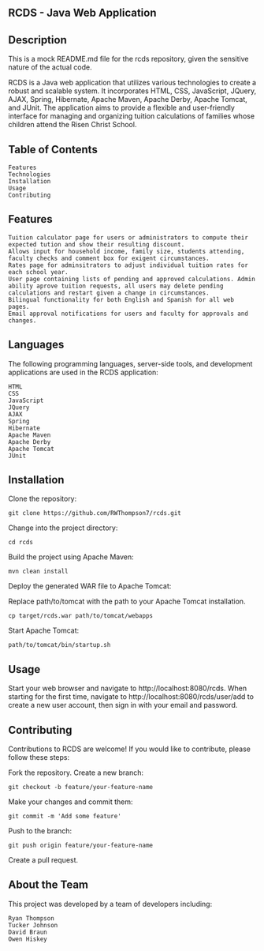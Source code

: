 ## RCDS - Java Web Application
## Description

This is a mock README.md file for the rcds repository, given the sensitive nature of the actual code. 

RCDS is a Java web application that utilizes various technologies to create a robust and scalable system. It incorporates HTML, CSS, JavaScript, JQuery, AJAX, Spring, Hibernate, Apache Maven, Apache Derby, Apache Tomcat, and JUnit. The application aims to provide a flexible and user-friendly interface for managing and organizing tuition calculations of families whose children attend the Risen Christ School.

## Table of Contents

    Features
    Technologies
    Installation
    Usage
    Contributing

## Features

    Tuition calculator page for users or administrators to compute their expected tution and show their resulting discount.
    Allows input for household income, family size, students attending, faculty checks and comment box for exigent circumstances.
    Rates page for adminsitrators to adjust individual tuition rates for each school year.
    User page containing lists of pending and approved calculations. Admin ability aprove tuition requests, all users may delete pending calculations and restart given a change in circumstances. 
    Bilingual functionality for both English and Spanish for all web pages. 
    Email approval notifications for users and faculty for approvals and changes. 

## Languages

The following programming languages, server-side tools, and development applications are used in the RCDS application:

    HTML
    CSS
    JavaScript
    JQuery
    AJAX
    Spring
    Hibernate
    Apache Maven
    Apache Derby
    Apache Tomcat
    JUnit

## Installation

Clone the repository:

    git clone https://github.com/RWThompson7/rcds.git

Change into the project directory:

    cd rcds

Build the project using Apache Maven:

    mvn clean install

Deploy the generated WAR file to Apache Tomcat:

Replace path/to/tomcat with the path to your Apache Tomcat installation.

    cp target/rcds.war path/to/tomcat/webapps

Start Apache Tomcat:

    path/to/tomcat/bin/startup.sh

## Usage

Start your web browser and navigate to http://localhost:8080/rcds.
When starting for the first time, navigate to http://localhost:8080/rcds/user/add to create a new user account, then sign in with your email and password. 

## Contributing

Contributions to RCDS are welcome! If you would like to contribute, please follow these steps:

Fork the repository.
Create a new branch:

    git checkout -b feature/your-feature-name

Make your changes and commit them:

    git commit -m 'Add some feature'

Push to the branch:

    git push origin feature/your-feature-name

Create a pull request.

## About the Team
This project was developed by a team of developers including:

    Ryan Thompson
    Tucker Johnson
    David Braun
    Owen Hiskey
